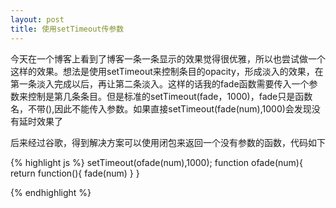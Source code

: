 ```yaml
---
layout: post
title: 使用setTimeout传参数
---
```


<p>今天在一个博客上看到了博客一条一条显示的效果觉得很优雅，所以也尝试做一个这样的效果。想法是使用setTimeout来控制条目的opacity，形成淡入的效果，在第一条淡入完成以后，再让第二条淡入。这样的话我的fade函数需要传入一个参数来控制是第几条条目。但是标准的setTimeout(fade，1000)，fade只是函数名，不带(),因此不能传入参数。如果直接setTimeout(fade(num),1000)会发现没有延时效果了</p>

<p>后来经过谷歌，得到解决方案可以使用闭包来返回一个没有参数的函数，代码如下</p>

{% highlight js %}
setTimeout(ofade(num),1000);
function ofade(num){
	return function(){
	fade(num)
	}
}

{% endhighlight %}
